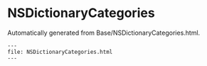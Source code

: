 
# NSDictionaryCategories

Automatically generated from Base/NSDictionaryCategories.html.

``` {raw} html
---
file: NSDictionaryCategories.html
---
```
